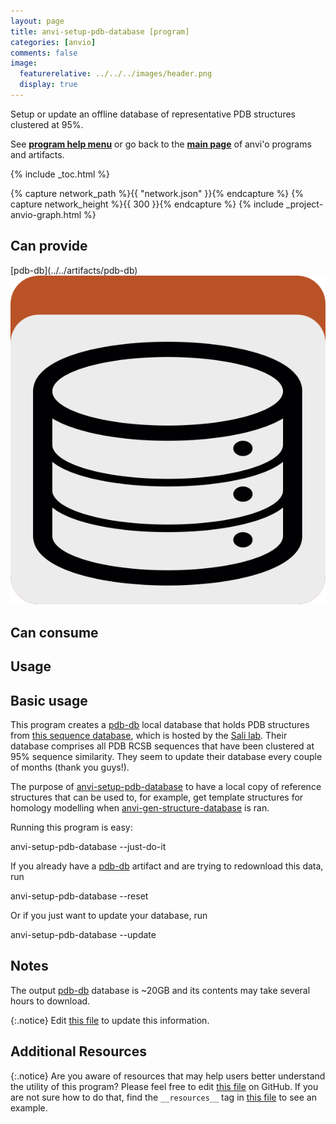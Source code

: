 ```yaml
---
layout: page
title: anvi-setup-pdb-database [program]
categories: [anvio]
comments: false
image:
  featurerelative: ../../../images/header.png
  display: true
---
```


Setup or update an offline database of representative PDB structures clustered at 95%.

See **[program help menu](../../../../vignette#anvi-setup-pdb-database)** or go back to the **[main page](../../)** of anvi'o programs and artifacts.


{% include _toc.html %}
<div id="svg" class="subnetwork"></div>
{% capture network_path %}{{ "network.json" }}{% endcapture %}
{% capture network_height %}{{ 300 }}{% endcapture %}
{% include _project-anvio-graph.html %}


## Can provide

<p style="text-align: left" markdown="1"><span class="artifact-p">[pdb-db](../../artifacts/pdb-db) <img src="../../images/icons/DB.png" class="artifact-icon-mini" /></span></p>

## Can consume

<p style="text-align: left" markdown="1"></p>

## Usage


## Basic usage

This program creates a <span class="artifact-n">[pdb-db](/software/anvio/help/main/artifacts/pdb-db)</span> local database that holds PDB structures from [this sequence
database](https://salilab.org/modeller/supplemental.html), which is hosted by the [Sali
lab](https://salilab.org/).  Their database comprises all PDB RCSB sequences that have been
clustered at 95% sequence similarity. They seem to update their database every couple of months
(thank you guys!).

The purpose of <span class="artifact-n">[anvi-setup-pdb-database](/software/anvio/help/main/programs/anvi-setup-pdb-database)</span> to have a local copy of reference structures that
can be used to, for example, get template structures for homology modelling when
<span class="artifact-n">[anvi-gen-structure-database](/software/anvio/help/main/programs/anvi-gen-structure-database)</span> is ran.

Running this program is easy:

<div class="codeblock" markdown="1">
anvi&#45;setup&#45;pdb&#45;database &#45;&#45;just&#45;do&#45;it
</div>

If you already have a <span class="artifact-n">[pdb-db](/software/anvio/help/main/artifacts/pdb-db)</span> artifact and are trying to redownload this data, run 

<div class="codeblock" markdown="1">
anvi&#45;setup&#45;pdb&#45;database &#45;&#45;reset
</div>

Or if you just want to update your database, run 

<div class="codeblock" markdown="1">
anvi&#45;setup&#45;pdb&#45;database &#45;&#45;update
</div>

## Notes

The output <span class="artifact-n">[pdb-db](/software/anvio/help/main/artifacts/pdb-db)</span> database is ~20GB and its contents may take several hours to download.


{:.notice}
Edit [this file](https://github.com/merenlab/anvio/tree/master/anvio/docs/programs/anvi-setup-pdb-database.md) to update this information.


## Additional Resources



{:.notice}
Are you aware of resources that may help users better understand the utility of this program? Please feel free to edit [this file](https://github.com/merenlab/anvio/tree/master/bin/anvi-setup-pdb-database) on GitHub. If you are not sure how to do that, find the `__resources__` tag in [this file](https://github.com/merenlab/anvio/blob/master/bin/anvi-interactive) to see an example.
